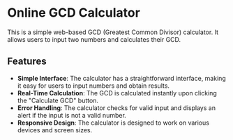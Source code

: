 # Online GCD Calculator

This is a simple web-based GCD (Greatest Common Divisor) calculator. It allows users to input two numbers and calculates their GCD.

## Features

- **Simple Interface**: The calculator has a straightforward interface, making it easy for users to input numbers and obtain results.
- **Real-Time Calculation**: The GCD is calculated instantly upon clicking the "Calculate GCD" button.
- **Error Handling**: The calculator checks for valid input and displays an alert if the input is not a valid number.
- **Responsive Design**: The calculator is designed to work on various devices and screen sizes.

